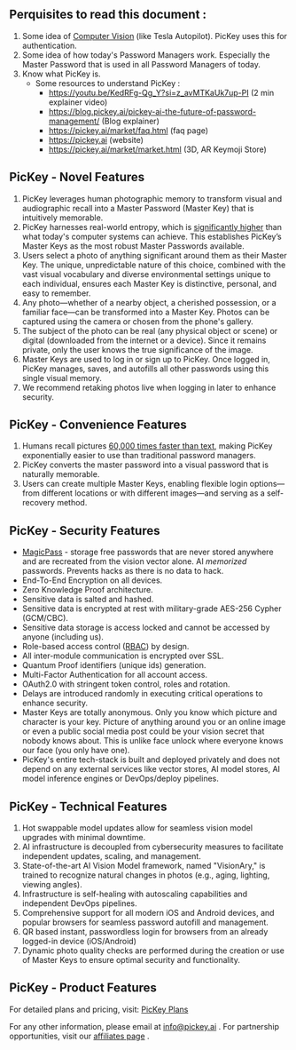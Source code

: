 ## Perquisites to read this document : 
1. Some idea of [Computer Vision]() (like Tesla Autopilot). PicKey uses this for authentication.
2. Some idea of how today's Password Managers work. Especially the Master Password that is used in all Password Managers of today.
3. Know what PicKey is.
	- Some resources to understand PicKey : 
		- https://youtu.be/KedRFg-Qg_Y?si=z_avMTKaUk7up-PI (2 min explainer video)
		- https://blog.pickey.ai/pickey-ai-the-future-of-password-management/ (Blog explainer)
		- https://pickey.ai/market/faq.html (faq page)
		- https://pickey.ai (website)
		- https://pickey.ai/market/market.html (3D, AR Keymoji Store)
## PicKey - Novel Features
1. PicKey leverages human photographic memory to transform visual and audiographic recall into a Master Password (Master Key) that is intuitively memorable.
2. PicKey harnesses real-world entropy, which is [significantly higher](https://blog.pickey.ai/defying-brute-force-the-unparalleled-strength-of-pickeys-master-key/) than what today's computer systems can achieve. This establishes PicKey’s Master Keys as the most robust Master Passwords available.
3. Users select a photo of anything significant around them as their Master Key. The unique, unpredictable nature of this choice, combined with the vast visual vocabulary and diverse environmental settings unique to each individual, ensures each Master Key is distinctive, personal, and easy to remember.
4. Any photo—whether of a nearby object, a cherished possession, or a familiar face—can be transformed into a Master Key. Photos can be captured using the camera or chosen from the phone's gallery.
5. The subject of the photo can be real (any physical object or scene) or digital (downloaded from the internet or a device). Since it remains private, only the user knows the true significance of the image.
6.  Master Keys are used to log in or sign up to PicKey. Once logged in, PicKey manages, saves, and autofills all other passwords using this single visual memory.
7. We recommend retaking photos live when logging in later to enhance security.
## PicKey - Convenience Features
1. Humans recall pictures [60,000 times faster than text](https://medtechintelligence.com/column/the-power-of-visuals/), making PicKey exponentially easier to use than traditional password managers.
2. PicKey converts the master password into a visual password that is naturally memorable.
3. Users can create multiple Master Keys, enabling flexible login options—from different locations or with different images—and serving as a self-recovery method.
## PicKey - Security Features
- [MagicPass](https://pickey.ai/#magicpass) - storage free passwords that are never stored anywhere and are recreated from the vision vector alone. AI *memorized* passwords. Prevents hacks as there is no data to hack.
- End-To-End Encryption on all devices.
- Zero Knowledge Proof architecture.
- Sensitive data is salted and hashed.
- Sensitive data is encrypted at rest with military-grade AES-256 Cypher (GCM/CBC).
- Sensitive data storage is access locked and cannot be accessed by anyone (including us).
- Role-based access control ([RBAC](https://en.wikipedia.org/wiki/Role-based_access_control)) by design.
- All inter-module communication is encrypted over SSL.
- Quantum Proof identifiers (unique ids) generation.
- Multi-Factor Authentication for all account access.
- OAuth2.0 with stringent token control, roles and rotation.
- Delays are introduced randomly in executing critical operations to enhance security.
- Master Keys are totally anonymous. Only you know which picture and character is your key. Picture of anything around you or an online image or even a public social media post could be your vision secret that nobody knows about. This is unlike face unlock where everyone knows our face (you only have one).
- PicKey's entire tech-stack is built and deployed privately and does not depend on any external services like vector stores, AI model stores, AI model inference engines or DevOps/deploy pipelines.
## PicKey - Technical Features
1. Hot swappable model updates allow for seamless vision model upgrades with minimal downtime.
2. AI infrastructure is decoupled from cybersecurity measures to facilitate independent updates, scaling, and management.
3. State-of-the-art AI Vision Model framework, named "VisionAry," is trained to recognize natural changes in photos (e.g., aging, lighting, viewing angles).
4. Infrastructure is self-healing with autoscaling capabilities and independent DevOps pipelines.
5. Comprehensive support for all modern iOS and Android devices, and popular browsers for seamless password autofill and management.
6. QR based instant, passwordless login for browsers from an already logged-in device (iOS/Android)
7. Dynamic photo quality checks are performed during the creation or use of Master Keys to ensure optimal security and functionality.
## PicKey - Product Features
For detailed plans and pricing, visit: [PicKey Plans](https://pickey.ai/#plans)

For any other information, please email at info@pickey.ai . For partnership opportunities, visit our [affiliates page](https://pickey.ai/affiliates/affiliates.html) .
